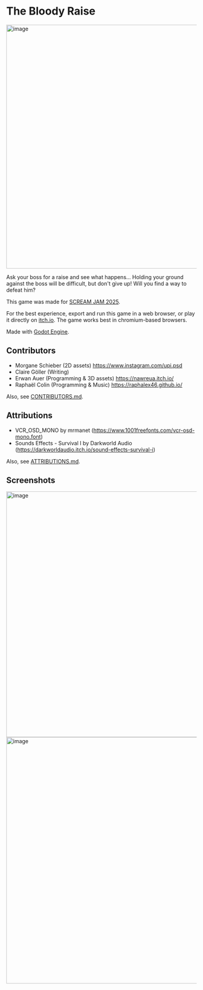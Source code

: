 # The Bloody Raise

<img width="1151" height="643" alt="image" src="https://github.com/user-attachments/assets/c12ff92d-6f91-4439-b4ff-46322ebe2470" />

Ask your boss for a raise and see what happens... Holding your ground against the boss will be difficult, but don't give up! Will you find a way to defeat him?

This game was made for [SCREAM JAM 2025](https://itch.io/jam/scream-jam-2025).

For the best experience, export and run this game in a web browser, or play it directly on [itch.io](https://nawreua.itch.io/the-bloody-raise). The game works best in chromium-based browsers.

Made with [Godot Engine](https://godotengine.org/).

## Contributors

- Morgane Schieber (2D assets) <https://www.instagram.com/upi.psd>
- Claire Göller (Writing)
- Erwan Auer (Programming & 3D assets) <https://nawreua.itch.io/>
- Raphaël Colin (Programming & Music) <https://raphalex46.github.io/>
  
Also, see [CONTRIBUTORS.md](CONTRIBUTORS.md).

## Attributions

- VCR_OSD_MONO by mrmanet (<https://www.1001freefonts.com/vcr-osd-mono.font>)
- Sounds Effects - Survival I by Darkworld Audio (<https://darkworldaudio.itch.io/sound-effects-survival-i>)

Also, see [ATTRIBUTIONS.md](ATTRIBUTIONS.md).

## Screenshots

<img width="1152" height="648" alt="image" src="https://github.com/user-attachments/assets/3c97b394-2614-4419-b307-5523f919b984" />

<img width="1153" height="650" alt="image" src="https://github.com/user-attachments/assets/c06149a4-053f-4f77-ac36-9550f602b4a9" />
